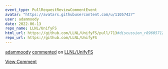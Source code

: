```yaml
---
event_type: PullRequestReviewCommentEvent
avatar: "https://avatars.githubusercontent.com/u/1105742?"
user: adammoody
date: 2022-06-13
repo_name: LLNL/UnifyFS
html_url: https://github.com/LLNL/UnifyFS/pull/713#discussion_r896057124
repo_url: https://github.com/LLNL/UnifyFS
---
```


<a href='https://github.com/adammoody' target='_blank'>adammoody</a> <a href='https://github.com/LLNL/UnifyFS/pull/713#discussion_r896057124' target='_blank'>commented</a> on <a href='https://github.com/LLNL/UnifyFS' target='_blank'>LLNL/UnifyFS</a>

<a href='https://github.com/LLNL/UnifyFS/pull/713#discussion_r896057124' target='_blank'>View Comment</a>